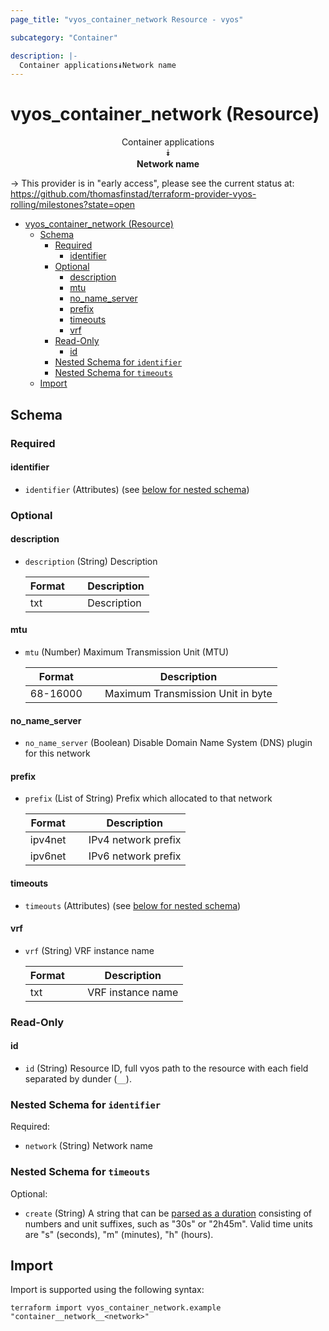 ```yaml
---
page_title: "vyos_container_network Resource - vyos"

subcategory: "Container"

description: |-
  Container applications⯯Network name
---
```


# vyos_container_network (Resource)
<center>


Container applications  
⯯  
**Network name**


</center>

-> This provider is in "early access", please see the current status at: https://github.com/thomasfinstad/terraform-provider-vyos-rolling/milestones?state=open

<!--TOC-->

- [vyos_container_network (Resource)](#vyos_container_network-resource)
  - [Schema](#schema)
    - [Required](#required)
      - [identifier](#identifier)
    - [Optional](#optional)
      - [description](#description)
      - [mtu](#mtu)
      - [no_name_server](#no_name_server)
      - [prefix](#prefix)
      - [timeouts](#timeouts)
      - [vrf](#vrf)
    - [Read-Only](#read-only)
      - [id](#id)
    - [Nested Schema for `identifier`](#nested-schema-for-identifier)
    - [Nested Schema for `timeouts`](#nested-schema-for-timeouts)
  - [Import](#import)

<!--TOC-->

<!-- schema generated by tfplugindocs -->
## Schema

### Required

#### identifier
- `identifier` (Attributes) (see [below for nested schema](#nestedatt--identifier))

### Optional

#### description
- `description` (String) Description

    |  Format  &emsp;|  Description  |
    |----------|---------------|
    |  txt     &emsp;|  Description  |
#### mtu
- `mtu` (Number) Maximum Transmission Unit (MTU)

    |  Format    &emsp;|  Description                        |
    |------------|-------------------------------------|
    |  68-16000  &emsp;|  Maximum Transmission Unit in byte  |
#### no_name_server
- `no_name_server` (Boolean) Disable Domain Name System (DNS) plugin for this network
#### prefix
- `prefix` (List of String) Prefix which allocated to that network

    |  Format   &emsp;|  Description          |
    |-----------|-----------------------|
    |  ipv4net  &emsp;|  IPv4 network prefix  |
    |  ipv6net  &emsp;|  IPv6 network prefix  |
#### timeouts
- `timeouts` (Attributes) (see [below for nested schema](#nestedatt--timeouts))
#### vrf
- `vrf` (String) VRF instance name

    |  Format  &emsp;|  Description        |
    |----------|---------------------|
    |  txt     &emsp;|  VRF instance name  |

### Read-Only

#### id
- `id` (String) Resource ID, full vyos path to the resource with each field separated by dunder (`__`).

<a id="nestedatt--identifier"></a>
### Nested Schema for `identifier`

Required:

- `network` (String) Network name


<a id="nestedatt--timeouts"></a>
### Nested Schema for `timeouts`

Optional:

- `create` (String) A string that can be [parsed as a duration](https://pkg.go.dev/time#ParseDuration) consisting of numbers and unit suffixes, such as &#34;30s&#34; or &#34;2h45m&#34;. Valid time units are &#34;s&#34; (seconds), &#34;m&#34; (minutes), &#34;h&#34; (hours).

## Import

Import is supported using the following syntax:

```shell
terraform import vyos_container_network.example "container__network__<network>"
```

